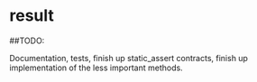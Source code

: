 # result


##TODO:

Documentation, tests, finish up static_assert contracts, finish up
implementation of the less important methods.
